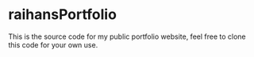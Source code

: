 # raihansPortfolio
This is the source code for my public portfolio website, feel free to clone this code for your own use.